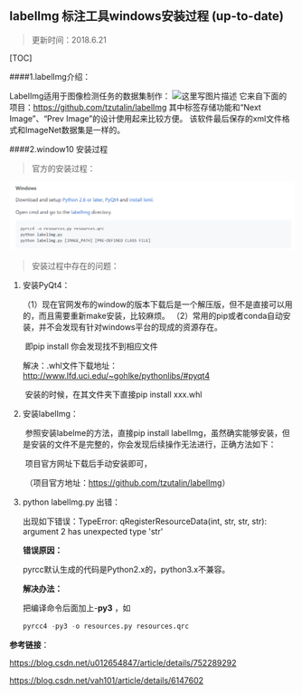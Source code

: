 ## labelImg 标注工具windows安装过程 (up-to-date)

> 更新时间：2018.6.21

[TOC]

####1.labelImg介绍：

LabelImg适用于图像检测任务的数据集制作： 
![这里写图片描述](https://img-blog.csdn.net/20180111164153400?watermark/2/text/aHR0cDovL2Jsb2cuY3Nkbi5uZXQvY2hhaXBwMDYwNw==/font/5a6L5L2T/fontsize/400/fill/I0JBQkFCMA==/dissolve/70/gravity/SouthEast) 
它来自下面的项目：<https://github.com/tzutalin/labelImg> 
其中标签存储功能和“Next Image”、“Prev Image”的设计使用起来比较方便。 
该软件最后保存的xml文件格式和ImageNet数据集是一样的。

####2.window10 安装过程

> 官方的安装过程：

![1](./Picture\3-labelImg_install\1.png)

> 安装过程中存在的问题：

1. 安装PyQt4：

   （1）现在官网发布的window的版本下载后是一个解压版，但不是直接可以用的，而且需要重新make安装，比较麻烦。 
   （2）常用的pip或者conda自动安装，并不会发现有针对windows平台的现成的资源存在。

   ​	即pip install 你会发现找不到相应文件

   解决：.whl文件下载地址：<http://www.lfd.uci.edu/~gohlke/pythonlibs/#pyqt4>

   ​	安装的时候，在其文件夹下直接pip install xxx.whl

2. 安装labelImg：

   ​	参照安装labelme的方法，直接pip install labelImg，虽然确实能够安装，但是安装的文件不是完整的，你会发现后续操作无法进行，正确方法如下：

   ​	项目官方网址下载后手动安装即可，

   ​	（项目官方地址：<https://github.com/tzutalin/labelImg>） 

3. python labelImg.py 出错：

   出现如下错误：TypeError: qRegisterResourceData(int, str, str, str): argument 2 has unexpected type 'str'

   **错误原因：**

   pyrcc默认生成的代码是Python2.x的，python3.x不兼容。

   **解决办法：**

   把编译命令后面加上-**py3** ，如

   ```python
   pyrcc4 -py3 -o resources.py resources.qrc
   ```




**参考链接**：

https://blog.csdn.net/u012654847/article/details/752289292

https://blog.csdn.net/vah101/article/details/6147602

   

   

   

   ​

   ​

   ​

   ​

   ​	

